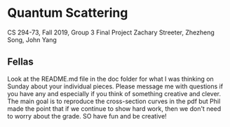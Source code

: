 # Quantum Scattering
CS 294-73, Fall 2019, Group 3 Final Project
Zachary Streeter, Zhezheng Song, John Yang

## Fellas
Look at the README.md file in the doc folder for what I was thinking
on Sunday about your individual pieces. Please message me with 
questions if you have any and especially if you think of 
something creative and clever. The main goal is to reproduce 
the cross-section curves in the pdf but Phil made the point that 
if we continue to show hard work, then we don't need to worry about 
the grade. SO have fun and be creative!
